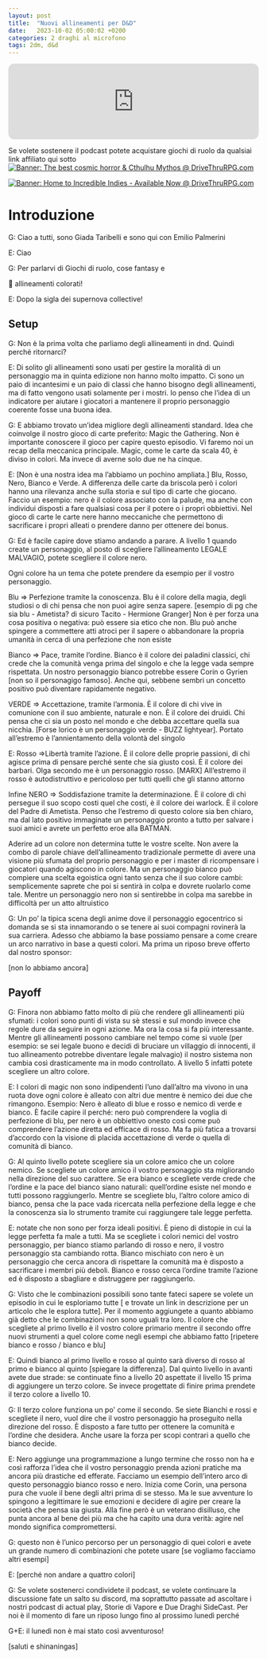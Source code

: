 ```yaml
---
layout: post
title:  "Nuovi allineamenti per D&D"
date:   2023-10-02 05:00:02 +0200
categories: 2 draghi al microfono
tags: 2dm, d&d
---
```


<iframe style="border-radius:12px" src="https://open.spotify.com/embed/episode/591MTBmPlLY94nY2bg0F1R?utm_source=generator" width="100%" height="152" frameBorder="0" allowfullscreen="" allow="autoplay; clipboard-write; encrypted-media; fullscreen; picture-in-picture" loading="lazy"></iframe>

Se volete sostenere il podcast potete acquistare giochi di ruolo da qualsiai link affiliato qui sotto
<a href="https://www.drivethrurpg.com/browse.php?filters=0_0_220_0_0&src=affiliate3991617&affiliate_id=3991617"><img src="https://www.drivethrurpg.com/themes/dtrpg/images/728X90Cthulhu.png" border="0" title="The best cosmic horror & Cthulhu Mythos @ DriveThruRPG.com" alt="Banner: The best cosmic horror & Cthulhu Mythos @ DriveThruRPG.com" /></a>

<a href="https://www.drivethrurpg.com/top_100_small_press.php?src=affiliate3991617&affiliate_id=3991617"><img src="https://www.drivethrurpg.com/themes/dtrpg/images/728x90indies.png" border="0" title="Home to Incredible Indies - Available Now @ DriveThruRPG.com" alt="Banner: Home to Incredible Indies - Available Now @ DriveThruRPG.com" /></a>


# Introduzione

G: Ciao a tutti, sono Giada Taribelli e sono qui con Emilio Palmerini

E: Ciao

G: Per parlarvi di Giochi di ruolo, cose fantasy e 

<aside>
🐲 allineamenti colorati!

</aside>

E: Dopo la sigla dei supernova collective!

## Setup

G: Non è la prima volta che parliamo degli allineamenti in dnd. Quindi perché ritornarci?

E: Di solito gli allineamenti sono usati per gestire la moralità di un personaggio ma in quinta edizione non hanno molto impatto. Ci sono un paio di incantesimi e un paio di classi che hanno bisogno degli allineamenti, ma di fatto vengono usati solamente per i mostri. Io penso che l’idea di un indicatore per aiutare i giocatori a mantenere il proprio personaggio coerente fosse una buona idea. 

G: E abbiamo trovato un’idea migliore degli allineamenti standard.  Idea che coinvolge il nostro gioco di carte preferito: Magic the Gathering. Non è importante conoscere il gioco per capire questo episodio. Vi faremo noi un recap della meccanica principale. Magic, come le carte da scala 40, è diviso in colori. Ma invece di averne solo due ne ha cinque.

E: [Non è una nostra idea ma l’abbiamo un pochino ampliata.] Blu, Rosso, Nero, Bianco e Verde. A differenza delle carte da briscola però i colori hanno una rilevanza anche sulla storia e sul tipo di carte che giocano. Faccio un esempio: nero è il colore associato con la palude, ma anche con individui disposti a fare qualsiasi cosa per il potere o i propri obbiettivi. Nel gioco di carte le carte nere hanno meccaniche che permettono di sacrificare i propri alleati o prendere danno per ottenere dei bonus. 

G: Ed è facile capire dove stiamo andando a parare. A livello 1 quando create un personaggio, al posto di scegliere l’allineamento LEGALE MALVAGIO, potete scegliere il colore nero. 

Ogni colore ha un tema che potete prendere da esempio per il vostro personaggio.

Blu ⇒ Perfezione tramite la conoscenza. Blu è il colore della magia, degli studiosi o di chi pensa che non puoi agire senza sapere. [esempio di pg che sia blu - Ametista? di sicuro Tacito - Hermione Granger] Non è per forza una cosa positiva o negativa: può essere sia etico che non. Blu può anche spingere a commettere atti atroci per il sapere o abbandonare la propria umanità in cerca di una perfezione che non esiste

Bianco ⇒ Pace, tramite l’ordine. Bianco è il colore dei paladini classici, chi crede che la comunità venga prima del singolo e che la legge vada sempre rispettata. Un nostro personaggio bianco potrebbe essere Corin o Gyrien [non so il personagigo famoso]. Anche qui, sebbene sembri un concetto positivo può diventare rapidamente negativo.

VERDE ⇒ Accettazione, tramite l’armonia. È il colore di chi vive in comunione con il suo ambiente, naturale e non. È il colore dei druidi. Chi pensa che ci sia un posto nel mondo e che debba accettare quella sua nicchia. [Forse lorico è un personaggio verde - BUZZ lightyear]. Portato all’estremo è l’annientamento della volontà del singolo

E: Rosso ⇒Libertà tramite l’azione. È il colore delle proprie passioni, di chi agisce prima di pensare perché sente che sia giusto così. È il colore dei barbari. Olga secondo me è un personaggio rosso. [MARX] All’estremo il rosso è autodistruttivo e pericoloso per tutti quelli che gli stanno attorno

Infine NERO ⇒ Soddisfazione tramite la determinazione. È il colore di chi persegue il suo scopo costi quel che costi, è il colore dei warlock. È il colore del Padre di Ametista. Penso che l’estremo di questo colore sia ben chiaro, ma dal lato positivo immaginate un personaggio pronto a tutto per salvare i suoi amici e avrete un perfetto eroe alla BATMAN. 

Aderire ad un colore non determina tutte le vostre scelte. Non avere la combo di parole chiave dell’allineamento tradizionale permette di avere una visione più sfumata del proprio personaggio e per i master di ricompensare i giocatori quando agiscono in colore. Ma un personaggio bianco può compiere una scelta egoistica ogni tanto senza che il suo colore cambi: semplicemente saprete che poi si sentirà in colpa e dovrete ruolarlo come tale. Mentre un personaggio nero non si sentirebbe in colpa ma sarebbe in difficoltà per un atto altruistico

G: Un po’ la tipica scena degli anime dove il personaggio egocentrico si domanda se si sta innamorando o se tenere ai suoi compagni rovinerà la sua carriera. Adesso che abbiamo la base possiamo pensare a come creare un arco narrativo in base a questi colori. Ma prima un riposo breve offerto dal nostro sponsor:

[non lo abbiamo ancora]

## Payoff

G: Finora non abbiamo fatto molto di più che rendere gli allineamenti più sfumati: i colori sono punti di vista su sè stessi e sul mondo invece che regole dure da seguire in ogni azione. Ma ora la cosa si fa più interessante. Mentre gli allineamenti possono cambiare nel tempo come si vuole (per esempio: se sei legale buono e decidi di bruciare un villaggio di innocenti, il tuo allineamento potrebbe diventare legale malvagio) il nostro sistema non cambia così drasticamente ma in modo controllato. A livello 5 infatti potete scegliere un altro colore. 

E: I colori di magic non sono indipendenti l’uno dall’altro ma vivono in una ruota dove ogni colore è alleato con altri due mentre è nemico dei due che rimangono. Esempio: Nero è alleato di blue e rosso e nemico di verde e bianco. È facile capire il perché: nero può comprendere la voglia di perfezione di blu, per nero è un obbiettivo onesto così come può comprendere l’azione diretta ed efficace di rosso. Ma fa più fatica a trovarsi d’accordo con la visione di placida accettazione di verde o quella di comunità di bianco. 

G: Al quinto livello potete scegliere sia un colore amico che un colore nemico. Se scegliete un colore amico il vostro personaggio sta migliorando nella direzione del suo carattere. Se era bianco e scegliete verde crede che l’ordine e la pace del bianco siano naturali: quell’ordine esiste nel mondo e tutti possono raggiungerlo. Mentre se scegliete blu, l’altro colore amico di bianco, pensa che la pace vada ricercata nella perfezione della legge e che la conoscenza sia lo strumento tramite cui raggiungere tale legge perfetta.

E: notate che non sono per forza ideali positivi. È pieno di distopie in cui la legge perfetta fa male a tutti. Ma se scegliete i colori nemici del vostro personaggio, per bianco stiamo parlando di rosso e nero, il vostro personaggio sta cambiando rotta. Bianco mischiato con nero è un personaggio che cerca ancora di rispettare la comunità ma è disposto a sacrificare i membri più deboli. Bianco e rosso cerca l’ordine tramite l’azione ed è disposto a sbagliare e distruggere per raggiungerlo. 

G: Visto che le combinazioni possibili sono tante fateci sapere se volete un episodio in cui le esploriamo tutte [ e trovate un link in descrizione per un articolo che le esplora tutte]. Per il momento aggiungete a quanto abbiamo già detto che le combinazioni non sono uguali tra loro. Il colore che scegliete al primo livello è il vostro colore primario mentre il secondo offre nuovi strumenti a quel colore come negli esempi che abbiamo fatto [ripetere bianco e rosso / bianco e blu]

E: Quindi bianco al primo livello e rosso al quinto sarà diverso di rosso al primo e bianco al quinto [spiegare la differenza]. Dal quinto livello in avanti avete due strade: se continuate fino a livello 20 aspettate il livello 15 prima di aggiungere un terzo colore. Se invece progettate di finire prima prendete il terzo colore a livello 10. 

G: Il terzo colore funziona un po' come il secondo. Se siete Bianchi e rossi e scegliete il nero, vuol dire che il vostro personaggio ha proseguito nella direzione del rosso. È disposto a fare tutto per ottenere la comunità e l’ordine che desidera. Anche usare la forza per scopi contrari a quello che bianco decide.

E: Nero aggiunge una programmazione a lungo termine che rosso non ha e così rafforza l’idea che il vostro personaggio prenda azioni pratiche ma ancora più drastiche ed efferate. Facciamo un esempio dell’intero arco di questo personaggio bianco rosso e nero. Inizia come Corin, una persona pura che vuole il bene degli altri prima di se stesso. Ma le sue avventure lo spingono a legittimare le sue emozioni e decidere di agire per creare la società che pensa sia giusta. Alla fine però è un veterano disilluso, che punta ancora al bene dei più ma che ha capito una dura verità: agire nel mondo significa compromettersi.

G: questo non è l’unico percorso per un personaggio di quei colori e avete un grande numero di combinazioni che potete usare [se vogliamo facciamo altri esempi]

E: [perché non andare a quattro colori]

G: Se volete sostenerci condividete il podcast, se volete continuare la discussione fate un salto su discord, ma soprattutto passate ad ascoltare i nostri podcast di actual play, Storie di Vapore e Due Draghi SideCast. Per noi è il momento di fare un riposo lungo fino al prossimo lunedì perché

G+E: il lunedì non è mai stato così avventuroso!

[saluti e shinaningas]
